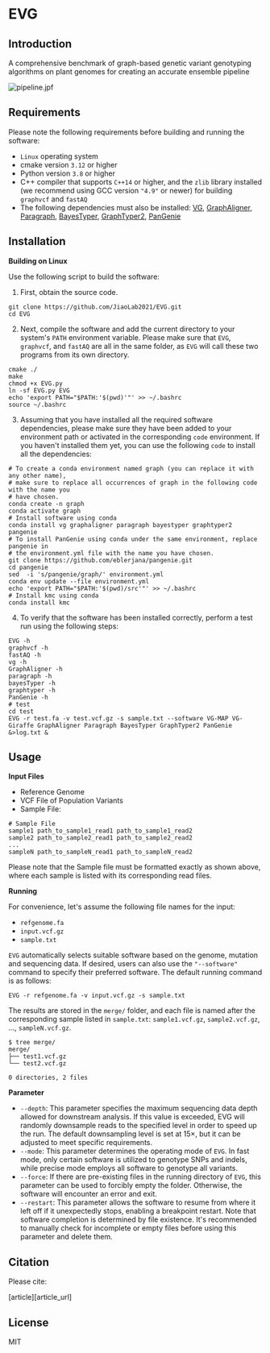 # EVG

## Introduction

A comprehensive benchmark of graph-based genetic variant genotyping algorithms on plant genomes for creating an accurate ensemble pipeline

![pipeline.jpf](fig/pipeline.jpf)

## Requirements

[VG_url]: https://github.com/vgteam/vg
[GraphAligner_url]: https://github.com/maickrau/GraphAligner
[Paragraph_url]: https://github.com/Illumina/paragraph
[BayesTyper_url]: https://github.com/bioinformatics-centre/BayesTyper
[GraphTyper2_url]: https://github.com/DecodeGenetics/graphtyper
[PanGenie_url]: https://github.com/eblerjana/pangenie

Please note the following requirements before building and running the software:

* `Linux` operating system
* cmake version `3.12` or higher
* Python version `3.8` or higher
* C++ compiler that supports `C++14` or higher, and the `zlib` library installed (we recommend using GCC version `"4.9"` or newer) for building `graphvcf` and `fastAQ`
* The following dependencies must also be installed: [VG][VG_url], [GraphAligner][GraphAligner_url], [Paragraph][Paragraph_url], [BayesTyper][BayesTyper_url], [GraphTyper2][GraphTyper2_url], [PanGenie][PanGenie_url]

## Installation

**Building on Linux**

Use the following script to build the software:

1. First, obtain the source code.

```shell
git clone https://github.com/JiaoLab2021/EVG.git
cd EVG
```

2. Next, compile the software and add the current directory to your system's `PATH` environment variable. Please make sure that `EVG`, `graphvcf`, and `fastAQ` are all in the same folder, as `EVG` will call these two programs from its own directory.

```shell
cmake ./
make
chmod +x EVG.py
ln -sf EVG.py EVG
echo 'export PATH="$PATH:'$(pwd)'"' >> ~/.bashrc
source ~/.bashrc
```

3. Assuming that you have installed all the required software dependencies, please make sure they have been added to your environment path or activated in the corresponding `code` environment. If you haven't installed them yet, you can use the following `code` to install all the dependencies:

```shell
# To create a conda environment named graph (you can replace it with any other name), 
# make sure to replace all occurrences of graph in the following code with the name you 
# have chosen.
conda create -n graph
conda activate graph
# Install software using conda
conda install vg graphaligner paragraph bayestyper graphtyper2 pangenie
# To install PanGenie using conda under the same environment, replace pangenie in 
# the environment.yml file with the name you have chosen.
git clone https://github.com/eblerjana/pangenie.git
cd pangenie
sed  -i 's/pangenie/graph/' environment.yml
conda env update --file environment.yml
echo 'export PATH="$PATH:'$(pwd)/src'"' >> ~/.bashrc
# Install kmc using conda
conda install kmc
```

4. To verify that the software has been installed correctly, perform a test run using the following steps:

```shell
EVG -h
graphvcf -h
fastAQ -h
vg -h
GraphAligner -h
paragraph -h
bayesTyper -h
graphtyper -h
PanGenie -h
# test
cd test
EVG -r test.fa -v test.vcf.gz -s sample.txt --software VG-MAP VG-Giraffe GraphAligner Paragraph BayesTyper GraphTyper2 PanGenie &>log.txt &
```

## Usage

**Input Files**

* Reference Genome
* VCF File of Population Variants
* Sample File:

```shell
# Sample File
sample1 path_to_sample1_read1 path_to_sample1_read2
sample2 path_to_sample2_read1 path_to_sample2_read2
...
sampleN path_to_sampleN_read1 path_to_sampleN_read2
```

Please note that the Sample file must be formatted exactly as shown above, where each sample is listed with its corresponding read files.

**Running**

For convenience, let's assume the following file names for the input:

* `refgenome.fa`
* `input.vcf.gz`
* `sample.txt`

`EVG` automatically selects suitable software based on the genome, mutation and sequencing data. If desired, users can also use the `"--software"` command to specify their preferred software. The default running command is as follows:

```shell
EVG -r refgenome.fa -v input.vcf.gz -s sample.txt
```

The results are stored in the `merge/` folder, and each file is named after the corresponding sample listed in `sample.txt`: `sample1.vcf.gz`, `sample2.vcf.gz`, ..., `sampleN.vcf.gz`.

```shell
$ tree merge/
merge/
├── test1.vcf.gz
└── test2.vcf.gz

0 directories, 2 files
```

**Parameter**

* `--depth`: This parameter specifies the maximum sequencing data depth allowed for downstream analysis. If this value is exceeded, EVG will randomly downsample reads to the specified level in order to speed up the run. The default downsampling level is set at 15×, but it can be adjusted to meet specific requirements.
* `--mode`: This parameter determines the operating mode of `EVG`. In fast mode, only certain software is utilized to genotype SNPs and indels, while precise mode employs all software to genotype all variants.
* `--force`: If there are pre-existing files in the running directory of `EVG`, this parameter can be used to forcibly empty the folder. Otherwise, the software will encounter an error and exit.
* `--restart`: This parameter allows the software to resume from where it left off if it unexpectedly stops, enabling a breakpoint restart. Note that software completion is determined by file existence. It's recommended to manually check for incomplete or empty files before using this parameter and delete them.

## Citation

Please cite:

[article][article_url]

## License

MIT